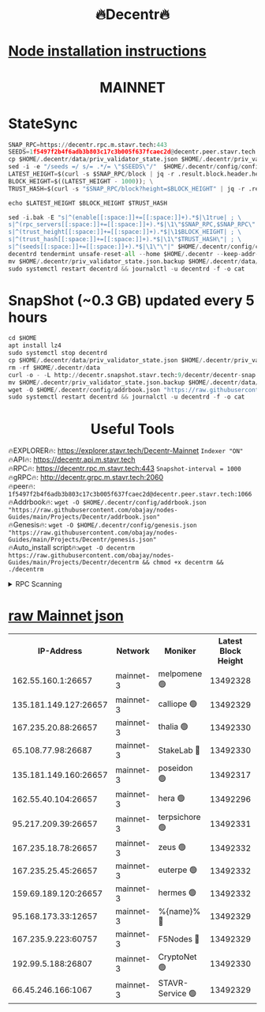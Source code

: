 <h1 align="center"> 🔥Decentr🔥</h1>

[Node installation instructions](https://github.com/obajay/nodes-Guides/tree/main/Projects/Decentr)
=
<h1 align="center"> MAINNET</h1>

# StateSync
```python
SNAP_RPC=https://decentr.rpc.m.stavr.tech:443
SEEDS=1f5497f2b4f6adb3b803c17c3b005f637fcaec2d@decentr.peer.stavr.tech:1066
cp $HOME/.decentr/data/priv_validator_state.json $HOME/.decentr/priv_validator_state.json.backup
sed -i -e "/seeds =/ s/= .*/= \"$SEEDS\"/"  $HOME/.decentr/config/config.toml
LATEST_HEIGHT=$(curl -s $SNAP_RPC/block | jq -r .result.block.header.height); \
BLOCK_HEIGHT=$((LATEST_HEIGHT - 1000)); \
TRUST_HASH=$(curl -s "$SNAP_RPC/block?height=$BLOCK_HEIGHT" | jq -r .result.block_id.hash)

echo $LATEST_HEIGHT $BLOCK_HEIGHT $TRUST_HASH

sed -i.bak -E "s|^(enable[[:space:]]+=[[:space:]]+).*$|\1true| ; \
s|^(rpc_servers[[:space:]]+=[[:space:]]+).*$|\1\"$SNAP_RPC,$SNAP_RPC\"| ; \
s|^(trust_height[[:space:]]+=[[:space:]]+).*$|\1$BLOCK_HEIGHT| ; \
s|^(trust_hash[[:space:]]+=[[:space:]]+).*$|\1\"$TRUST_HASH\"| ; \
s|^(seeds[[:space:]]+=[[:space:]]+).*$|\1\"\"|" $HOME/.decentr/config/config.toml
decentrd tendermint unsafe-reset-all --home $HOME/.decentr --keep-addr-book
mv $HOME/.decentr/priv_validator_state.json.backup $HOME/.decentr/data/priv_validator_state.json
sudo systemctl restart decentrd && journalctl -u decentrd -f -o cat
```
# SnapShot (~0.3 GB) updated every 5 hours
```python
cd $HOME
apt install lz4
sudo systemctl stop decentrd
cp $HOME/.decentr/data/priv_validator_state.json $HOME/.decentr/priv_validator_state.json.backup
rm -rf $HOME/.decentr/data
curl -o - -L http://decentr.snapshot.stavr.tech:9/decentr/decentr-snap.tar.lz4 | lz4 -c -d - | tar -x -C $HOME/.decentr --strip-components 2
mv $HOME/.decentr/priv_validator_state.json.backup $HOME/.decentr/data/priv_validator_state.json
wget -O $HOME/.decentr/config/addrbook.json "https://raw.githubusercontent.com/obajay/nodes-Guides/main/Projects/Decentr/addrbook.json"
sudo systemctl restart decentrd && journalctl -u decentrd -f -o cat
```

 <h1 align="center"> Useful Tools</h1>

🔥EXPLORER🔥:     https://explorer.stavr.tech/Decentr-Mainnet        `Indexer "ON"` \
🔥API🔥:          https://decentr.api.m.stavr.tech \
🔥RPC🔥:          https://decentr.rpc.m.stavr.tech:443              `Snapshot-interval = 1000` \
🔥gRPC🔥:         http://decentr.grpc.m.stavr.tech:2060 \
🔥peer🔥:         `1f5497f2b4f6adb3b803c17c3b005f637fcaec2d@decentr.peer.stavr.tech:1066` \
🔥Addrbook🔥:  `wget -O $HOME/.decentr/config/addrbook.json "https://raw.githubusercontent.com/obajay/nodes-Guides/main/Projects/Decentr/addrbook.json"` \
🔥Genesis🔥:  `wget -O $HOME/.decentr/config/genesis.json "https://raw.githubusercontent.com/obajay/nodes-Guides/main/Projects/Decentr/genesis.json"` \
🔥Auto_install script🔥:`wget -O decentrm https://raw.githubusercontent.com/obajay/nodes-Guides/main/Projects/Decentr/decentrm && chmod +x decentrm && ./decentrm`

<details>
<summary>RPC Scanning</summary>

<h2 align="center"> We scan nodes in real time every 4 hours. And we provide the final result of RPC endpoints.
We cannot influence the operation of these nodes in any way. </h2>


```python
If Voting Power is higher than 0 --> then the Node is a validator of the network and may be subject to attack and be a potential threat to the chain.
```
```python
We marked such validators with a red symbol
```

</details>

[raw Mainnet json](https://rpc-check.decentrm.stavr.tech/decentrm/rpc-decentrm-result.json)
=



<table><tr><th>IP-Address</th><th>Network</th><th>Moniker</th><th>Latest Block Height</th><th>Earliest Block Height</th><th>Catching Up</th><th>Tx Index</th><th>Voting Power</th><th>Scan Time</th></tr><tr><td>162.55.160.1:26657</td><td>mainnet-3</td><td>melpomene 🟢</td><td>13492328</td><td>1688950</td><td>False</td><td>on</td><td>0</td><td>2024-03-26T04:13:47.319337905UTC</td></tr><tr><td>135.181.149.127:26657</td><td>mainnet-3</td><td>calliope 🟢</td><td>13492329</td><td>1688950</td><td>False</td><td>on</td><td>0</td><td>2024-03-26T04:13:51.699445943UTC</td></tr><tr><td>167.235.20.88:26657</td><td>mainnet-3</td><td>thalia 🟢</td><td>13492330</td><td>1688950</td><td>False</td><td>on</td><td>0</td><td>2024-03-26T04:13:54.940335562UTC</td></tr><tr><td>65.108.77.98:26687</td><td>mainnet-3</td><td>StakeLab 🔴</td><td>13492330</td><td>1688950</td><td>False</td><td>on</td><td>5453335</td><td>2024-03-26T04:13:55.231855982UTC</td></tr><tr><td>135.181.149.160:26657</td><td>mainnet-3</td><td>poseidon 🟢</td><td>13492317</td><td>1688950</td><td>False</td><td>on</td><td>0</td><td>2024-03-26T04:13:58.164211691UTC</td></tr><tr><td>162.55.40.104:26657</td><td>mainnet-3</td><td>hera 🟢</td><td>13492296</td><td>1688950</td><td>False</td><td>on</td><td>0</td><td>2024-03-26T04:13:58.384982961UTC</td></tr><tr><td>95.217.209.39:26657</td><td>mainnet-3</td><td>terpsichore 🟢</td><td>13492331</td><td>1688950</td><td>False</td><td>on</td><td>0</td><td>2024-03-26T04:14:02.763472974UTC</td></tr><tr><td>167.235.18.78:26657</td><td>mainnet-3</td><td>zeus 🟢</td><td>13492332</td><td>1688950</td><td>False</td><td>on</td><td>0</td><td>2024-03-26T04:14:07.047205877UTC</td></tr><tr><td>167.235.25.45:26657</td><td>mainnet-3</td><td>euterpe 🟢</td><td>13492332</td><td>1688950</td><td>False</td><td>on</td><td>0</td><td>2024-03-26T04:14:09.312974624UTC</td></tr><tr><td>159.69.189.120:26657</td><td>mainnet-3</td><td>hermes 🟢</td><td>13492332</td><td>1688950</td><td>False</td><td>on</td><td>0</td><td>2024-03-26T04:14:11.562992812UTC</td></tr><tr><td>95.168.173.33:12657</td><td>mainnet-3</td><td>%{name}% 🔴</td><td>13492329</td><td>8964001</td><td>False</td><td>on</td><td>4280977</td><td>2024-03-26T04:13:52.478190760UTC</td></tr><tr><td>167.235.9.223:60757</td><td>mainnet-3</td><td>F5Nodes 🔴</td><td>13492329</td><td>12380001</td><td>False</td><td>off</td><td>562</td><td>2024-03-26T04:13:52.677052305UTC</td></tr><tr><td>192.99.5.188:26807</td><td>mainnet-3</td><td>CryptoNet 🟢</td><td>13492330</td><td>13242001</td><td>False</td><td>on</td><td>0</td><td>2024-03-26T04:13:57.875485190UTC</td></tr><tr><td>66.45.246.166:1067</td><td>mainnet-3</td><td>STAVR-Service 🟢</td><td>13492329</td><td>13490001</td><td>False</td><td>on</td><td>0</td><td>2024-03-26T04:13:52.246243755UTC</td></tr></table>

